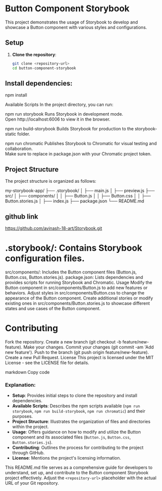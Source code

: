 # Button Component Storybook

This project demonstrates the usage of Storybook to develop and showcase a Button component with various styles and configurations.

## Setup

1. **Clone the repository**:

   ```bash
   git clone <repository-url>
   cd button-component-storybook
   ```

## Install dependencies:

npm install

Available Scripts In the project directory, you can run:

npm run storybook Runs Storybook in development mode.<br /> Open http://localhost:6006 to view it in the browser.

npm run build-storybook Builds Storybook for production to the storybook-static folder.<br />

npm run chromatic Publishes Storybook to Chromatic for visual testing and collaboration.<br /> Make sure to replace <project-token> in package.json with your Chromatic project token.

## Project Structure

The project structure is organized as follows:

my-storybook-app/ ├── .storybook/ │ ├── main.js │ ├── preview.js ├── src/ │ ├── components/ │ │ ├── Button.js │ │ ├── Button.css │ │ ├── Button.stories.js │ ├── index.js ├── package.json └── README.md

## github link

https://github.com/avinash-18-art/Storybook.git

# .storybook/: Contains Storybook configuration files.

src/components/: Includes the Button component files (Button.js, Button.css, Button.stories.js). package.json: Lists dependencies and provides scripts for running Storybook and Chromatic. Usage Modify the Button component in src/components/Button.js to add new features or behaviors. Adjust styles in src/components/Button.css to change the appearance of the Button component. Create additional stories or modify existing ones in src/components/Button.stories.js to showcase different states and use cases of the Button component.

# Contributing

Fork the repository. Create a new branch (git checkout -b feature/new-feature). Make your changes. Commit your changes (git commit -am 'Add new feature'). Push to the branch (git push origin feature/new-feature). Create a new Pull Request. License This project is licensed under the MIT License - see the LICENSE file for details.

markdown Copy code

### Explanation:

- **Setup**: Provides initial steps to clone the repository and install dependencies.
- **Available Scripts**: Describes the npm scripts available (`npm run storybook`, `npm run build-storybook`, `npm run chromatic`) and their purposes.
- **Project Structure**: Illustrates the organization of files and directories within the project.
- **Usage**: Offers guidance on how to modify and utilize the Button component and its associated files (`Button.js`, `Button.css`, `Button.stories.js`).
- **Contributing**: Outlines the process for contributing to the project through GitHub.
- **License**: Mentions the project's licensing information.

This README.md file serves as a comprehensive guide for developers to understand, set up, and contribute to the Button component Storybook project effectively. Adjust the `<repository-url>` placeholder with the actual URL of your Git repository.

